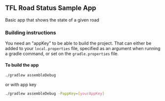 ## TFL Road Status Sample App

Basic app that shows the state of a given road



### Building instructions
You need an "appKey" to be able to build the project. That can either be added to your `local.properties`
file, specified as an argument when running a gradle command, or set on the `gradle.properties` file.

#### To build the app

```bash
./gradlew assembleDebug
```

or with app key

```bash
./gradlew assembleDebug -PappKey=[yourAppKey]
```